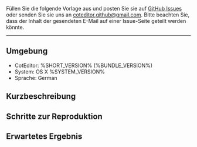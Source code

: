 
Füllen Sie die folgende Vorlage aus und posten Sie sie auf [GitHub Issues](https://github.com/coteditor/CotEditor/issues) oder senden Sie sie uns an <coteditor.github@gmail.com>. Bitte beachten Sie, dass der Inhalt der gesendeten E-Mail auf einer Issue-Seite geteilt werden könnte.

-----------------------------------------------

## Umgebung

- CotEditor: %SHORT_VERSION% (%BUNDLE_VERSION%)
- System: OS X %SYSTEM_VERSION%
- Sprache: German


## Kurzbeschreibung

<!-- Schreiben Sie hier Ihren Kommentar -->


## Schritte zur Reproduktion

<!-- Schreiben Sie hier Ihren Kommentar -->


## Erwartetes Ergebnis

<!-- Schreiben Sie hier Ihren Kommentar -->
